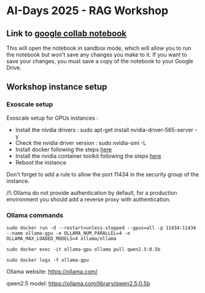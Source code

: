 # AI-Days 2025 - RAG Workshop

## Link to [google collab notebook](https://colab.research.google.com/drive/1JR0OlbjDuZXVFlLtNDhZTFsjR_qGLQLv#offline=true&sandboxMode=true)

This will open the notebook in sandbox mode, which will allow you to run the notebook but won't save any changes you make to it.
If you want to save your changes, you must save a copy of the notebook to your Google Drive.

## Workshop instance setup

### Exoscale setup

Exoscale setup for GPUs instances :

- Install the nivdia drivers : sudo apt-get install nvidia-driver-565-server -y
- Check the nvidia driver version : sudo nvidia-smi -L
- Install docker following the steps [here](https://docs.docker.com/engine/install/ubuntu/)
- Install the nvidia container toolkit following the steps [here](https://docs.nvidia.com/datacenter/cloud-native/container-toolkit/latest/install-guide.html#installing-with-apt)
- Reboot the instance

Don't forget to add a rule to allow the port 11434 in the security group of the instance.

/!\ Ollama do not provide authentication by default, for a production environment you should add a reverse proxy with authentication.

### Ollama commands

`sudo docker run -d --restart=unless-stopped --gpus=all -p 11434:11434 --name ollama-gpu -e OLLAMA_NUM_PARALLEL=4 -e OLLAMA_MAX_LOADED_MODELS=4 ollama/ollama`

`sudo docker exec -it ollama-gpu ollama pull qwen2.5:0.5b`

`sudo docker logs -f ollama-gpu`

Ollama website: <https://ollama.com/>

qwen2.5 model: <https://ollama.com/library/qwen2.5:0.5b>
